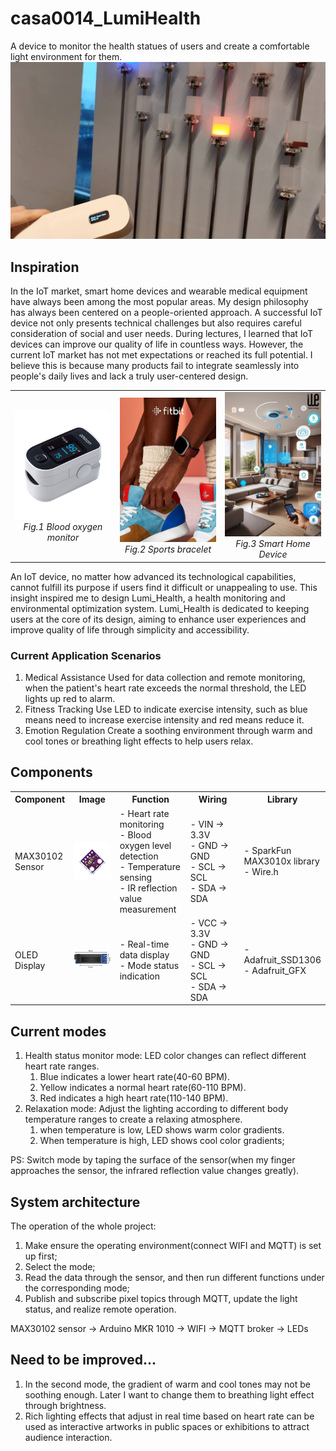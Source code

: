 # casa0014_LumiHealth
A device to monitor the health statues of users and create a comfortable light environment for them.
![LumiHealth Device](images/show.jpg)

## Inspiration
In the IoT market, smart home devices and wearable medical equipment have always been among the most popular areas. My design philosophy has always been centered on a people-oriented approach. A successful IoT device not only presents technical challenges but also requires careful consideration of social and user needs. During lectures, I learned that IoT devices can improve our quality of life in countless ways. However, the current IoT market has not met expectations or reached its full potential. I believe this is because many products fail to integrate seamlessly into people's daily lives and lack a truly user-centered design.

<table>
  <tr>
    <td align="center" width="33%">
      <img src="images/health.jpg" alt="Blood oxygen monitor" width="200"/><br/>
      <em>Fig.1 Blood oxygen monitor</em>
    </td>
    <td align="center" width="33%">
      <img src="images/fit%20monitor.jpg" alt="Sports bracelet" width="200"/><br/>
      <em>Fig.2 Sports bracelet</em>
    </td>
    <td align="center" width="33%">
      <img src="images/smart_home.jpg" alt="Smart Home Device" width="200"/><br/>
      <em>Fig.3 Smart Home Device</em>
    </td>
  </tr>
</table>

An IoT device, no matter how advanced its technological capabilities, cannot fulfill its purpose if users find it difficult or unappealing to use. This insight inspired me to design Lumi_Health, a health monitoring and environmental optimization system. Lumi_Health is dedicated to keeping users at the core of its design, aiming to enhance user experiences and improve quality of life through simplicity and accessibility.

### Current Application Scenarios
1) Medical Assistance
   Used for data collection and remote monitoring, when the patient's heart rate exceeds the normal threshold, the LED lights up red to alarm.
2) Fitness Tracking
   Use LED to indicate exercise intensity, such as blue means need to increase exercise intensity and red means reduce it.
3) Emotion Regulation
   Create a soothing environment through warm and cool tones or breathing light effects to help users relax.

## Components

<table>
  <tr>
    <th width="15%">Component</th>
    <th width="20%">Image</th>
    <th width="25%">Function</th>
    <th width="25%">Wiring</th>
    <th width="15%">Library</th>
  </tr>
  <tr>
    <td>MAX30102 Sensor</td>
    <td align="center">
      <img src="images/sensor.jpg" alt="MAX30102 Sensor" width="150"/>
    </td>
    <td>
      - Heart rate monitoring<br/>
      - Blood oxygen level detection<br/>
      - Temperature sensing<br/>
      - IR reflection value measurement
    </td>
    <td>
      - VIN → 3.3V<br/>
      - GND → GND<br/>
      - SCL → SCL<br/>
      - SDA → SDA
    </td>
    <td>
      - SparkFun MAX3010x library<br/>
      - Wire.h
    </td>
  </tr>
  <tr>
    <td>OLED Display</td>
    <td align="center">
      <img src="images/OLED1.jpg" alt="OLED Display" width="150"/>
    </td>
    <td>
      - Real-time data display<br/>
      - Mode status indication<br/>
    </td>
    <td>
      - VCC → 3.3V<br/>
      - GND → GND<br/>
      - SCL → SCL<br/>
      - SDA → SDA
    </td>
    <td>
      - Adafruit_SSD1306<br/>
      - Adafruit_GFX
    </td>
  </tr>
</table>

## Current modes
1) Health status monitor mode: LED color changes can reflect different heart rate ranges.
   1) Blue indicates a lower heart rate(40-60 BPM).
   2) Yellow indicates a normal heart rate(60-110 BPM).
   3) Red indicates a high heart rate(110-140 BPM).
2) Relaxation mode: Adjust the lighting according to different body temperature ranges to create a relaxing atmosphere.
   1) when temperature is low, LED shows warm color gradients. 
   2) When temperature is high, LED shows cool color gradients;
   
PS: Switch mode by taping the surface of the sensor(when my finger approaches the sensor, the infrared reflection value changes greatly).

## System architecture
The operation of the whole project:
1) Make ensure the operating environment(connect WIFI and MQTT) is set up first;
2) Select the mode;
3) Read the data through the sensor, and then run different functions under the corresponding mode;
4) Publish and subscribe pixel topics through MQTT, update the light status, and realize remote operation.

MAX30102 sensor -> Arduino MKR 1010 -> WIFI -> MQTT broker -> LEDs

## Need to be improved...
1) In the second mode, the gradient of warm and cool tones may not be soothing enough. Later I want to change them to breathing light effect through brightness.
2) Rich lighting effects that adjust in real time based on heart rate can be used as interactive artworks in public spaces or exhibitions to attract audience interaction.
